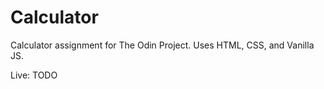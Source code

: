 # Calculator
Calculator assignment for The Odin Project. Uses HTML, CSS, and Vanilla JS.

Live: TODO
